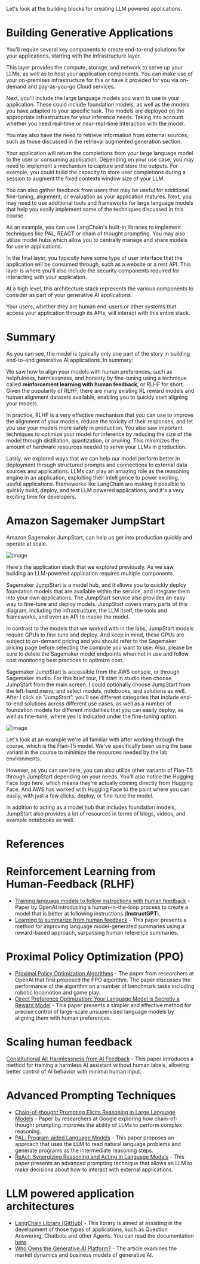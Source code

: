 Let's look at the building blocks for creating LLM powered applications. 

# Building Generative Applications 
You'll require several key components to create end-to-end solutions for your applications, starting with the infrastructure layer. 

This layer provides the compute, storage, and network to serve up your LLMs, as well as to host your application components. You can make use of your on-premises infrastructure for this or have it provided for you via on-demand and pay-as-you-go Cloud services. 

Next, you'll include the large language models you want to use in your application. These could include foundation models, as well as the models you have adapted to your specific task. The models are deployed on the appropriate infrastructure for your inference needs. Taking into account whether you need real-time or near-real-time interaction with the model. 

You may also have the need to retrieve information from external sources, such as those discussed in the retrieval augmented generation section. 

Your application will return the completions from your large language model to the user or consuming application. Depending on your use case, you may need to implement a mechanism to capture and store the outputs. For example, you could build the capacity to store user completions during a session to augment the fixed contexts window size of your LLM. 

You can also gather feedback from users that may be useful for additional fine-tuning, alignment, or evaluation as your application matures. Next, you may need to use additional tools and frameworks for large language models that help you easily implement some of the techniques discussed in this course. 

As an example, you can use LangChain's built-in libraries to implement techniques like PAL, REACT or chain of thought prompting. You may also utilize model hubs which allow you to centrally manage and share models for use in applications. 

In the final layer, you typically have some type of user interface that the application will be consumed through, such as a website or a rest API. This layer is where you'll also include the security components required for interacting with your application. 

At a high level, this architecture stack represents the various components to consider as part of your generative AI applications. 

Your users, whether they are human end-users or other systems that access your application through its APIs, will interact with this entire stack. 

# Summary
As you can see, the model is typically only one part of the story in building end-to-end generative AI applications. In summary:

We saw how to align your models with human preferences, such as helpfulness, harmlessness, and honesty by fine-tuning using a technique called **reinforcement learning with human feedback**, or RLHF for short. Given the popularity of RLHF, there are many existing RL reward models and human alignment datasets available, enabling you to quickly start aligning your models. 

In practice, RLHF is a very effective mechanism that you can use to improve the alignment of your models, reduce the toxicity of their responses, and let you use your models more safely in production. You also saw important techniques to optimize your model for inference by reducing the size of the model through distillation, quantization, or pruning. This minimizes the amount of hardware resources needed to serve your LLMs in production. 

Lastly, we explored ways that we can help our model perform better in deployment through structured prompts and connections to external data sources and applications. LLMs can play an amazing role as the reasoning engine in an application, exploiting their intelligence to power exciting, useful applications. Frameworks like LangChain are making it possible to quickly build, deploy, and test LLM powered applications, and it's a very exciting time for developers. 

# Amazon Sagemaker JumpStart
Amazon Sagemaker JumpStart, can help us get into production quickly and operate at scale.

![image](https://github.com/vivekprm/generative-ai-llm/assets/2403660/8e846c92-d203-4471-95c1-d4626c904e0c)

Here's the application stack that we explored previously. As we saw, building an LLM-powered application requires multiple components. 

Sagemaker JumpStart is a model hub, and it allows you to quickly deploy foundation models that are available within the service, and integrate them into your own applications. The JumpStart service also provides an easy way to fine-tune and deploy models. JumpStart covers many parts of this diagram, including the infrastructure, the LLM itself, the tools and frameworks, and even an API to invoke the model. 

In contrast to the models that we worked with in the labs, JumpStart models require GPUs to fine tune and deploy. And keep in mind, these GPUs are subject to on-demand pricing and you should refer to the Sagemaker pricing page before selecting the compute you want to use. Also, please be sure to delete the Sagemaker model endpoints when not in use and follow cost monitoring best practices to optimize cost. 

Sagemaker JumpStart is accessible from the AWS console, or through Sagemaker studio. For this brief tour, I'll start in studio then choose JumpStart from the main screen. I could optionally choose JumpStart from the left-hand menu, and select models, notebooks, and solutions as well. After I click on "JumpStart", you'll see different categories that include end-to-end solutions across different use cases, as well as a number of foundation models for different modalities that you can easily deploy, as well as fine-tune, where yes is indicated under the fine-tuning option. 

![image](https://github.com/vivekprm/generative-ai-llm/assets/2403660/1c806aa0-eaf6-4ef6-bce7-c0ba00bf61c3)

Let's look at an example we're all familiar with after working through the course, which is the Flan-T5 model. We've specifically been using the base variant in the course to minimize the resources needed by the lab environments. 

However, as you can see here, you can also utilize other variants of Flan-T5 through JumpStart depending on your needs. You'll also notice the Hugging Face logo here, which means they're actually coming directly from Hugging Face. And AWS has worked with Hugging Face to the point where you can easily, with just a few clicks, deploy, or fine-tune the model. 

In addition to acting as a model hub that includes foundation models, JumpStart also provides a lot of resources in terms of blogs, videos, and example notebooks as well.

# References
# Reinforcement Learning from Human-Feedback (RLHF)
- [Training language models to follow instructions with human feedback](https://arxiv.org/pdf/2203.02155.pdf) - Paper by OpenAI introducing a human-in-the-loop process to create a model that is better at following instructions (**InstructGPT**).
- [Learning to summarize from human feedback](https://arxiv.org/pdf/2009.01325.pdf) - This paper presents a method for improving language model-generated summaries using a reward-based approach, surpassing human reference summaries.

# Proximal Policy Optimization (PPO)
- [Proximal Policy Optimization Algorithms](https://arxiv.org/pdf/1707.06347.pdf) - The paper from researchers at OpenAI that first proposed the PPO algorithm. The paper discusses the performance of the algorithm on a number of benchmark tasks including robotic locomotion and game play.
- [Direct Preference Optimization: Your Language Model is Secretly a Reward Model](https://arxiv.org/pdf/2305.18290.pdf) - This paper presents a simpler and effective method for precise control of large-scale unsupervised language models by aligning them with human preferences.

# Scaling human feedback
[Constitutional AI: Harmlessness from AI Feedback](https://arxiv.org/pdf/2212.08073.pdf) - This paper introduces a method for training a harmless AI assistant without human labels, allowing better control of AI behavior with minimal human input.

# Advanced Prompting Techniques
- [Chain-of-thought Prompting Elicits Reasoning in Large Language Models](https://arxiv.org/pdf/2201.11903.pdf) -  Paper by researchers at Google exploring how chain-of-thought prompting improves the ability of LLMs to perform complex reasoning.
- [PAL: Program-aided Language Models](https://arxiv.org/abs/2211.10435) - This paper proposes an approach that uses the LLM to read natural language problems and generate programs as the intermediate reasoning steps.
- [ReAct: Synergizing Reasoning and Acting in Language Models](https://arxiv.org/abs/2210.03629) - This paper presents an advanced prompting technique that allows an LLM to make decisions about how to interact with external applications.

# LLM powered application architectures
- [LangChain Library (GitHub)](https://github.com/hwchase17/langchain) - This library is aimed at assisting in the development of those types of applications, such as Question Answering, Chatbots and other Agents. You can read the documentation [here](https://docs.langchain.com/docs/).
- [Who Owns the Generative AI Platform?](https://a16z.com/2023/01/19/who-owns-the-generative-ai-platform/) - The article examines the market dynamics and business models of generative AI.
